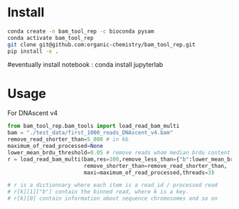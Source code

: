 Install
==============

```bash
conda create -n bam_tool_rep -c bioconda pysam
conda activate bam_tool_rep
git clone git@github.com:organic-chemistry/bam_tool_rep.git
pip install -e .
```
#eventually install notebook : conda install jupyterlab



Usage
================


For DNAscent v4
```python
from bam_tool_rep.bam_tools import load_read_bam_multi
bam = "./test_data/first_1000_reads_DNAscent_v4.bam"
remove_read_shorter_than=5_000 # in kb
maximum_of_read_processed=None
lower_mean_brdu_threshold=0.05 # remove reads whom median brdu content are lower that this value
r = load_read_bam_multi(bam,res=100,remove_less_than={"b":lower_mean_brdu_threshold},
                        remove_shorter_than=remove_read_shorter_than,
                        maxi=maximum_of_read_processed,threads=3)

# r is a dictionnary where each item is a read_id / processed read
# r[k][1]["b"] contain the binned read, where k is a key.
# r[k][0] contain information about sequence chromosomes and so on
```

